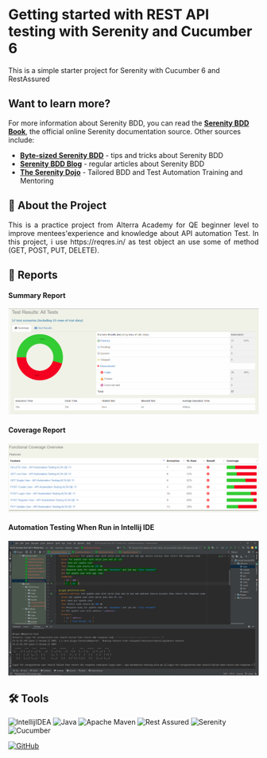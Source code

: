 # Getting started with REST API testing with Serenity and Cucumber 6

This is a simple starter project for Serenity with Cucumber 6 and RestAssured

## Want to learn more?
For more information about Serenity BDD, you can read the [**Serenity BDD Book**](https://serenity-bdd.github.io/theserenitybook/latest/index.html), the official online Serenity documentation source. Other sources include:
* **[Byte-sized Serenity BDD](https://www.youtube.com/channel/UCav6-dPEUiLbnu-rgpy7_bw/featured)** - tips and tricks about Serenity BDD
* [**Serenity BDD Blog**](https://johnfergusonsmart.com/category/serenity-bdd/) - regular articles about Serenity BDD
* [**The Serenity Dojo**](https://www.serenity-dojo.com) - Tailored BDD and Test Automation Training and Mentoring

## 📑 About the Project

<p align="justify">This is a practice project from Alterra Academy for QE beginner level to improve mentees'experience and knowledge about API automation Test. In this project, i use https://reqres.in/ as test object an use some of method (GET, POST, PUT, DELETE).</p>


## 📝 Reports

#### Summary Report
![report-api-summary](https://github.com/WahidAzis/ALTA-Serenity-Rest-QE11-Wahid-Azis/blob/master/Result-1.PNG)

#### Coverage Report
![report-api-cpverage](https://github.com/WahidAzis/ALTA-Serenity-Rest-QE11-Wahid-Azis/blob/master/Result-2.PNG)

#### Automation Testing When Run in Intellij IDE
![report-api-runningtest](https://github.com/WahidAzis/ALTA-Serenity-Rest-QE11-Wahid-Azis/blob/master/Result-3.PNG)

## 🛠 Tools

![IntellijIDEA](https://img.shields.io/badge/IntelliJIDEA-000000.svg?style=for-the-badge&logo=intellij-idea&logoColor=white)
![Java](https://img.shields.io/badge/java-%23ED8B00.svg?style=for-the-badge&logo=java&logoColor=white)
![Apache Maven](https://img.shields.io/badge/Apache%20Maven-C71A36?style=for-the-badge&logo=Apache%20Maven&logoColor=white)
![Rest Assured](https://img.shields.io/badge/-rest%20assured-000000?style=for-the-badge&logo=rest-assured&logoColor=black)
![Serenity](https://img.shields.io/badge/-serenity-16a67a?style=for-the-badge&logo=serenity&logoColor=black)
![Cucumber](https://img.shields.io/badge/-cucumber-4bc47b?style=for-the-badge&logo=cucumber&logoColor=black)

[![GitHub](https://img.shields.io/badge/-WahidAzis-white?style=for-the-badge&logo=github&logoColor=black)](https://github.com/WahidAzis)
